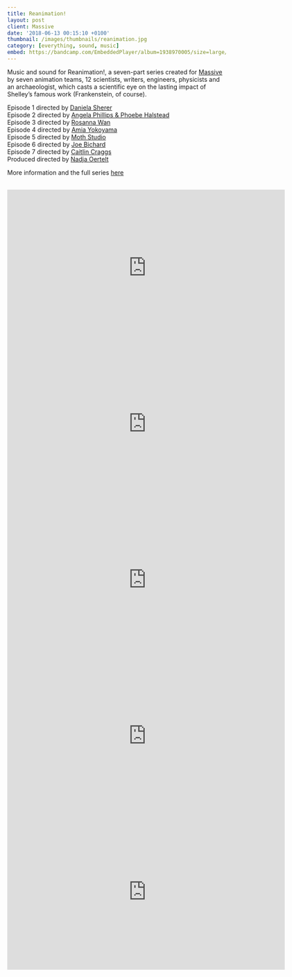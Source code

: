 ```yaml
---
title: Reanimation!
layout: post
client: Massive
date: '2018-06-13 00:15:10 +0100'
thumbnail: /images/thumbnails/reanimation.jpg
category: [everything, sound, music]
embed: https://bandcamp.com/EmbeddedPlayer/album=1938970005/size=large/bgcol=ffffff/linkcol=000000/artwork=small/transparent=true/
---
```


Music and sound for Reanimation!, a seven-part series created for  [Massive](http://massivesci.com/) by seven animation teams, 12 scientists, writers, engineers, physicists and an archaeologist, which casts a scientific eye on the lasting impact of Shelley’s famous work (Frankenstein, of course).

Episode 1 directed by [Daniela Sherer](http://www.danielasherer.com/)   
Episode 2 directed by [Angela Phillips & Phoebe Halstead ](http://wearearc.co.uk/)   
Episode 3 directed by [Rosanna Wan](http://www.rosanna-wan.com/)   
Episode 4 directed by [Amia Yokoyama](http://www.amiayokoyama.com/)   
Episode 5 directed by [Moth Studio](http://www.moth.studio/)   
Episode 6 directed by [Joe Bichard](http://www.joebichard.com/)   
Episode 7 directed by [Caitlin Craggs](http://caitlincraggs.com/)   
Produced directed by [Nadja Oertelt](http://www.nadjaoertelt.com/)

More information and the full series [here](http://massivesci.com/articles/reanimated-collection-frankenstein-science-videos/)

<br>
<iframe src="https://player.vimeo.com/video/263012350?byline=0&portrait=0" width="640" height="360" frameborder="0" webkitallowfullscreen mozallowfullscreen allowfullscreen></iframe>

<iframe src="https://player.vimeo.com/video/262998843?byline=0&portrait=0" width="640" height="360" frameborder="0" webkitallowfullscreen mozallowfullscreen allowfullscreen></iframe>

<iframe src="https://player.vimeo.com/video/263015802?byline=0&portrait=0" width="640" height="360" frameborder="0" webkitallowfullscreen mozallowfullscreen allowfullscreen></iframe>

<iframe src="https://player.vimeo.com/video/263012440?byline=0&portrait=0" width="640" height="360" frameborder="0" webkitallowfullscreen mozallowfullscreen allowfullscreen></iframe>

<iframe src="https://player.vimeo.com/video/262998237?byline=0&portrait=0" width="640" height="360" frameborder="0" webkitallowfullscreen mozallowfullscreen allowfullscreen></iframe>

